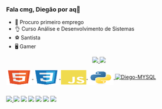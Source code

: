 ### Fala cmg, Diegão por aq🥶

- 😬 Procuro primeiro emprego
- 👌 Curso Análise e Desenvolvimento de Sistemas
- ⚽ Santista
- 🖥 Gamer

<div align="center">
  <a href="https://github.com/diegotpinheiro">
  <img height="180em" src="https://github-readme-stats.vercel.app/api?username=diegotpinheiro&show_icons=true&theme=dark&include_all_commits=true&count_private=true"/>
  <img height="180em" src="https://github-readme-stats.vercel.app/api/top-langs/?username=diegotpinheiro&layout=compact&langs_count=7&theme=dark"/>
</div>
  <div style="display: inline_block"><br>
  <img align="center" alt="Diego-HTML" height="40" width="70" src="https://raw.githubusercontent.com/devicons/devicon/master/icons/html5/html5-original.svg">
  <img align="center" alt="Diego-CSS" height="40" width="70" src="https://raw.githubusercontent.com/devicons/devicon/master/icons/css3/css3-original.svg">
  <img align="center" alt="Diego-Js" height="40" width="70" src="https://raw.githubusercontent.com/devicons/devicon/master/icons/javascript/javascript-plain.svg">
  <img align="center" alt="Diego-Python" height="40" width="70" src="https://raw.githubusercontent.com/devicons/devicon/master/icons/python/python-original.svg">
  <img aling="center" alt="Diego-MYSQL" heigth="30" width="50" src="https://cdn.jsdelivr.net/gh/devicons/devicon/icons/mysql/mysql-original-wordmark.svg">
</div>
  
  ##
  
  <div> 
  <a href="diegotpinheiro@outlook.com" target="_blank"><img src="https://img.shields.io/badge/Microsoft_Outlook-0078D4?style=for-the-badge&logo=microsoft-outlook&logoColor=white" target="_blank>"</a>
    <a href="https://www.linkedin.com/in/diego-pinheiro-85b22721b/" target="_blank"><img src="https://img.shields.io/badge/-LinkedIn-%230077B5?style=for-the-badge&logo=linkedin&logoColor=white" target="_blank"></a> 
   <a href="https://www.instagram.com/diego_t_pinheiro/" target="_blank"><img src="https://img.shields.io/badge/-Instagram-%23E4405F?style=for-the-badge&logo=instagram&logoColor=white" target="_blank"></a>
    <a href="https://twitter.com/pinheirotdiego" target="_blank"><img src="https://img.shields.io/badge/Twitter-1DA1F2?style=for-the-badge&logo=twitter&logoColor=white" target="_blank"></a>
    <a href="https://www.deezer.com/br/profile/1162976306" target="_blank"><img src="https://img.shields.io/badge/Deezer-FEAA2D?style=for-the-badge&logo=deezer&logoColor=white" target="_blank"></a> 
    <a href="https://steamcommunity.com/profiles/76561199071189348/" target="_blank"><img src="https://img.shields.io/badge/Steam-000000?style=for-the-badge&logo=steam&logoColor=white" target="_blank"></a> 
 	<a href="https://www.twitch.tv/diegao003" target="_blank"><img src="https://img.shields.io/badge/Twitch-9146FF?style=for-the-badge&logo=twitch&logoColor=white" target="_blank"></a>
  
 
  
</div>
          
  
          
